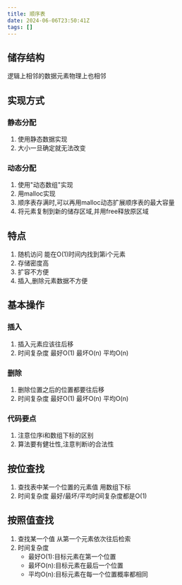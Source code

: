```yaml
---
title: 顺序表
date: 2024-06-06T23:50:41Z
tags: []
---
```


## 储存结构

逻辑上相邻的数据元素物理上也相邻

## 实现方式

### 静态分配

1. 使用静态数据实现
2. 大小一旦确定就无法改变

### 动态分配

1. 使用"动态数组"实现
2. 用malloc实现
3. 顺序表存满时,可以再用malloc动态扩展顺序表的最大容量
4. 将元素复制到新的储存区域,并用free释放原区域

## 特点

1. 随机访问
   能在O(1)时间内找到第i个元素
2. 存储密度高
3. 扩容不方便
4. 插入,删除元素数据不方便

## 基本操作

### 插入

1. 插入元素应该往后移
2. 时间复杂度
   最好O(1)
   最坏O(n)
   平均O(n)

### 删除

1. 删除位置之后的位置都要往后移
2. 时间复杂度
   最好O(1)
   最坏O(n)
   平均O(n)

### 代码要点

1. 注意位序i和数组下标的区别
2. 算法要有健壮性,注意判断i的合法性

## 按位查找

1. 查找表中某一个位置的元素值
   用数组下标
2. 时间复杂度
   最好/最坏/平均时间复杂度都是O(1)

## 按照值查找

1. 查找某一个值
   从第一个元素依次往后检索
2. 时间复杂度
   - 最好O(1):目标元素在第一个位置
   - 最坏O(n):目标元素在最后一个位置
   - 平均O(n):目标元素在每一个位置概率都相同
